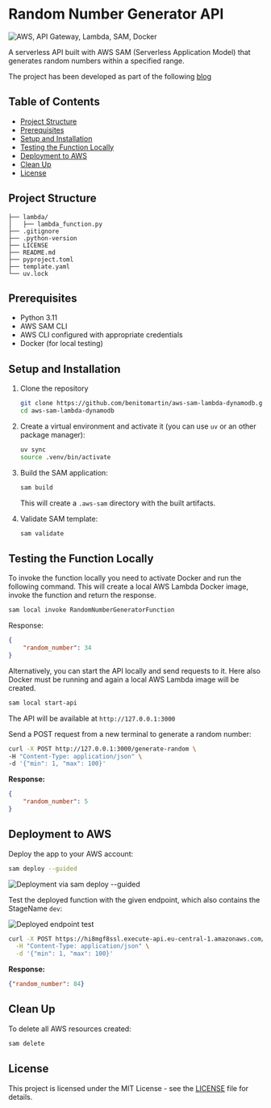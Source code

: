# Random Number Generator API

![AWS, API Gateway, Lambda, SAM, Docker](https://dev-to-uploads.s3.amazonaws.com/uploads/articles/u203ktc46rizncpcn4ev.png)

A serverless API built with AWS SAM (Serverless Application Model) that generates random numbers within a specified range.

The project has been developed as part of the following [blog](https://medium.com/@benitomartin/build-and-deploy-a-serverless-api-with-aws-sam-lambda-gateway-and-docker-35bbb4167439)

## Table of Contents

- [Project Structure](#project-structure)
- [Prerequisites](#prerequisites)
- [Setup and Installation](#setup-and-installation)
- [Testing the Function Locally](#testing-the-function-locally)
- [Deployment to AWS](#deployment-to-aws)
- [Clean Up](#clean-up)
- [License](#license)

## Project Structure

```.
├── lambda/
│   ├── lambda_function.py
├── .gitignore
├── .python-version
├── LICENSE
├── README.md
├── pyproject.toml
├── template.yaml
└── uv.lock
```

## Prerequisites

- Python 3.11
- AWS SAM CLI
- AWS CLI configured with appropriate credentials
- Docker (for local testing)

## Setup and Installation

1. Clone the repository

    ```bash
    git clone https://github.com/benitomartin/aws-sam-lambda-dynamodb.git
    cd aws-sam-lambda-dynamodb
    ```

2. Create a virtual environment and activate it (you can use `uv` or an other package manager):

    ```bash
    uv sync
    source .venv/bin/activate
    ```

3. Build the SAM application:

    ```bash
    sam build
    ```

    This will create a `.aws-sam` directory with the built artifacts.

4. Validate SAM template:

    ```bash
    sam validate
    ```

## Testing the Function Locally

To invoke the function locally you need to activate Docker and run the following command. This will create a local AWS Lambda Docker image, invoke the function and return the response.

```bash
sam local invoke RandomNumberGeneratorFunction
```

Response:

```json
{
    "random_number": 34
}
```

Alternatively, you can start the API locally and send requests to it. Here also Docker must be running and again a local AWS Lambda image will be created.

```bash
sam local start-api
```

The API will be available at `http://127.0.0.1:3000`

Send a POST request from a new terminal to generate a random number:

```bash
curl -X POST http://127.0.0.1:3000/generate-random \
-H "Content-Type: application/json" \
-d '{"min": 1, "max": 100}'
```

**Response:**

```json
{
    "random_number": 5
}
```

## Deployment to AWS

Deploy the app to your AWS account:

```bash
sam deploy --guided
```

![Deployment via sam deploy --guided](https://github.com/user-attachments/assets/242fe9ad-9bde-4446-bd12-e173fab36d19)

Test the deployed function with the given endpoint, which also contains the StageName `dev`:

![Deployed endpoint test](https://github.com/user-attachments/assets/a9d23872-bb5b-4952-a668-b29fe656aa9f)

```bash
curl -X POST https://hi8mgf8ssl.execute-api.eu-central-1.amazonaws.com/dev/generate-random \
  -H "Content-Type: application/json" \
  -d '{"min": 1, "max": 100}'
```

**Response:**

```json
{"random_number": 84}
```

## Clean Up

To delete all AWS resources created:

```bash
sam delete
```

## License

This project is licensed under the MIT License - see the [LICENSE](LICENSE) file for details.
